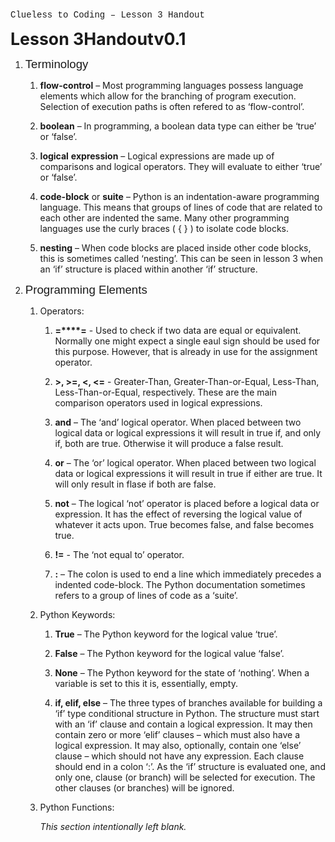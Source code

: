<div title="header">

<font face="Liberation Mono, monospace">Clueless to Coding – Lesson 3 Handout</font>

</div>

<font style="font-size: 20pt" size="5">**<font style="font-size: 20pt" size="5">L</font><font style="font-size: 20pt" size="5">esson</font> <font style="font-size: 20pt" size="5">3</font><font style="font-size: 20pt" size="5">Handout</font><font style="font-size: 20pt" size="5">v0.</font><font style="font-size: 20pt" size="5">1</font>**</font>

1.  <font face="Liberation Sans, sans-serif"><font style="font-size: 14pt" size="4">Terminology</font></font>

    1.  **flow-control** <span style="font-weight: normal">–</span> <span style="font-weight: normal">Most programming languages possess language elements which allow for the branching of program execution. Selection of execution paths is often refered to as ‘flow-control’.</span>

    2.  **boolean** <span style="font-weight: normal">–</span> <span style="font-weight: normal">In programming, a boolean data type can either be ‘true’ or ‘false’.</span>

    3.  **logical** **expression** <span style="font-weight: normal">–</span> <span style="font-weight: normal">Logical expressions are made up of comparisons and logical operators. They will evaluate to either ‘true’ or ‘false’.</span>

    4.  **code-block** <span style="font-weight: normal">or</span> **suite** <span style="font-weight: normal">– Python is an indentation-aware programming language. This means that groups of lines of code that are related to each other are indented the same. Many other programming languages use the curly braces ( { } ) to isolate code blocks.</span>

    5.  **nesting** <span style="font-weight: normal">– When code blocks are placed inside other code blocks, this is sometimes called ‘nesting’. This can be seen in lesson 3 when an ‘if’ structure is placed within another ‘if’ structure.</span>

2.  <font face="Liberation Sans, sans-serif"><font style="font-size: 14pt" size="4">Programming Elements</font></font>

    1.  <span style="font-style: normal">Operators:</span>

        1.  **=****=** <span style="font-weight: normal">-</span> <span style="font-weight: normal">Used to check if two data are equal or</span> <span style="font-weight: normal">equivalent.</span> <span style="font-weight: normal">Normally one might expect a single eaul sign should be used for this purpose. However, that is already in use for the assignment operator.</span>

        2.  **>, >=, <, <=** <span style="font-weight: normal">-</span> <span style="font-weight: normal">Greater-Than, Greater-Than-or-Equal, Less-Than, Less-Than-or-Equal, respectively. These are the main comparison operators used in logical expressions.</span>

        3.  **and** <span style="font-weight: normal">–</span> <span style="font-weight: normal">The ‘and’ logical operator. When placed between two logical data or logical expressions it will result in true if, and only if, both are true. Otherwise it will produce a false result.</span>

        4.  **or** <span style="font-weight: normal">–</span> <span style="font-weight: normal">The ‘or’ logical operator. When placed between two logical data or logical expressions it will result in true if either are true. It will only result in flase if both are false.</span>

        5.  **not** <span style="font-weight: normal">–</span> <span style="font-weight: normal">The logical ‘not’ operator is placed before a logical data or expression. It has the effect of reversing the logical value of whatever it acts upon. True becomes false, and false becomes true.</span>

        6.  **!=** <span style="font-weight: normal">-</span> <span style="font-weight: normal">T</span><span style="font-weight: normal">he ‘not equal to’ operator.</span>

        7.  **<span style="font-style: normal">:</span>**<span style="font-style: normal"> <span style="font-weight: normal">–</span> </span><span style="font-style: normal"><span style="font-weight: normal">The colon is used to end a line which immediately precedes a indented code-block. The Python documentation sometimes refers to a group of lines of code as a ‘suite’.</span></span>

    2.  Python Keywords:

        1.  **<span style="font-style: normal">T</span><span style="font-style: normal">rue</span>**<span style="font-style: normal"> <span style="font-weight: normal">–</span> </span><span style="font-style: normal"><span style="font-weight: normal">The Python keyword for the logical value ‘true’.</span></span>

        2.  **<span style="font-style: normal">False</span>**<span style="font-style: normal"> <span style="font-weight: normal">–</span> </span><span style="font-style: normal"><span style="font-weight: normal">The Python keyword for the logical value ‘false’.</span></span>

        3.  **<span style="font-style: normal">None</span>**<span style="font-style: normal"> <span style="font-weight: normal">–</span> </span><span style="font-style: normal"><span style="font-weight: normal">The Python keyword for the state of ‘nothing’. When a variable is set to this it is, essentially, empty.</span></span>

        4.  **<span style="font-style: normal">if, elif, else</span>**<span style="font-style: normal"> <span style="font-weight: normal">–</span> </span><span style="font-style: normal"><span style="font-weight: normal">The three types of branches available for building a ‘if’ type conditional structure in Python. The structure must start with an ‘if’ clause and contain a logical expression. It may then contain zero or more ‘elif’ clauses – which must also have a logical expression. It may also, optionally, contain one ‘else’ clause – which should not have any expression. Each clause should end in a colon ‘:’. As the ‘if’ structure is evaluated one, and only one, clause (or branch) will be selected for execution. The other clauses (or branches) will be ignored.</span></span>

    3.  Python Functions:

        _<span style="font-weight: normal">T</span><span style="font-weight: normal">his section intentionally left blank.</span>_